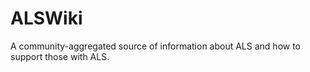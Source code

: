 # ALSWiki

A community-aggregated source of information about ALS and how to support those with ALS.
